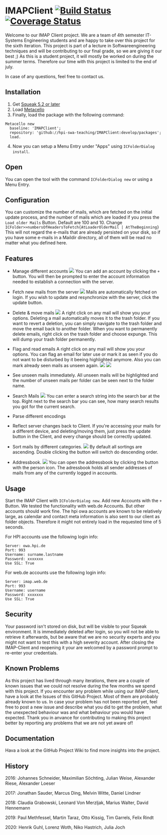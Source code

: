 # IMAPClient [![Build Status](https://travis-ci.org/hpi-swa-teaching/IMAPClient.svg?branch=develop)](https://travis-ci.org/hpi-swa-teaching/IMAPClient) [![Coverage Status](https://coveralls.io/repos/github/hpi-swa-teaching/IMAPClient/badge.svg?branch=develop)](https://coveralls.io/github/hpi-swa-teaching/IMAPClient?branch=develop)
 
Welcome to our IMAP Client project. We are a team of 4th semester IT-Systems Engineering students and are happy to take over this project for the sixth iteration.
This project is part of a lecture in Softwareengineering techniques and will be contributing to our final grade, so we are giving it our best ;)
As this is a student project, it will mostly be worked on during the summer terms. Therefore our time with this project is limited to the end of july.

In case of any questions, feel free to contact us.
 
## Installation
1. Get [Squeak 5.2 or later](http://www.squeak.org)
2. Load [Metacello](https://github.com/metacello/metacello)
3. Finally, load the package with the following command:

```
Metacello new
  baseline: 'IMAPClient';
  repository: 'github://hpi-swa-teaching/IMAPClient:develop/packages';
  load.
```

4. Now you can setup a Menu Entry under "Apps" using `ICFolderDialog install`.


## Open
You can open the tool with the command `ICFolderDialog new` or using a Menu Entry.

 ## Configuration
 You can customize the number of mails, which are fetched on the initial update process, and the number of mails which are loaded if you press the `Load older Mails` Button. Default are 100 and 10. Change `ICFolder>>numbersOfHeadersToFetch{AtLoaderOlderMail | AtTheBeginning}`
 This will not regard the e-mails that are already persisted on your disk, so if you have some e-mails in a Maildir directory, all of them will be read no matter what you defined here.
 
 ## Features
 - Manage different accounts
  ![](screenshots/addAccount.png)
  You can add an account by clicking the `+` button. You will then be prompted to enter the account information needed to establish a connection with the server.
  
 - Fetch new mails from the server
  ![](screenshots/updating.png)
  Mails are automatically fetched on login. If you wish to update and resynchronize with the server, click the update button.
  
 - Delete & move mails
 ![](screenshots/move.png)
 A right click on any mail will show you your options. Deleting a mail automatically moves it to the trash folder. If you want to revert a deletion, you can simply navigate to the trash folder and move the email back to another folder.
 When you want to permanently delete emails, right click on the trash folder and choose expunge. This will dump your trash folder permanently.
 
 - Flag and read emails
  A right click on any mail will show you your options. You can flag an email for later use or mark it as seen if you do not want to be disturbed by it beeing highlighted anymore. Also you can mark already seen mails as unseen again.
  ![](screenshots/flag.png)
  ![](screenshots/unflag.png)
    
 - See unseen mails immediately. 
 All unseen mails will be highlighted and the number of unseen mails per folder can be seen next to the folder name.
 
 - Search Mails
  ![](screenshots/search.png)
  You can enter a search string into the search bar at the top. Right next to the search bar you can see, how many search results you got for the current search.
 
 - Parse different encodings
 
 - Reflect server changes back to Client. 
 If you're accessing your mails for a different device, and deleting/moving them, just press the update button in the Client, and every change should be correctly updated.
 
 - Sort mails by different categories. 
   ![](screenshots/sort.png)
 By default all sortings are ascending. Double clicking the button will switch do descending order.
 
 - Addressbook. 
   ![](screenshots/addressbook.png)
 You can open the addressbook by clicking the button with the person icon. The adressbook holds all sender addresses of mails from any of the currently logged in accounts.

## Usage
Start the IMAP Client with `ICFolderDialog new`. Add new Accounts with the `+` Button. We tested the functionality with web.de Accounts. But other accounts should work fine.
The hpi owa accounts are known to be relatively large, as calendar and contact meta information is also sent to our client as folder objects. Therefore it might not entirely load in the requested time of 5 seconds.

For HPI accounts use the following login info:
``` 
Server: owa.hpi.de
Port: 993
Username: surname.lastname
Password: xxxxxxx
Use SSL: True
```
For web.de accounts use the following login info:
``` 
Server: imap.web.de
Port: 993
Username: username
Password: xxxxxxx
Use SSL: True
```

## Security
Your password isn't stored on disk, but will be visible to your Squeak environment. It is immediately deleted after login, so you will not be able to retrieve it afterwards, but be aware that we are no security experts and you might not want to test this with a high severity account.
After closing the IMAP-Client and reopening it your are welcomed by a password prompt to re-enter your credentials.

## Known Problems

As this project has lived through many iterations, there are a couple of known issues that we could not resolve during the few months we spend with this project. 
If you encounter any problem while using our IMAP client, have a look at the Issues of this GitHub Project. Most of them are probably already known to us.
In case your problem has not been reported yet, feel free to post a new issue and describe what you did to get the problem, what the unexpected behaviour was and what behaviour you would have expected. 
Thank you in anvance for contributing to making this project better by reporting any problems that we are not yet aware of!

## Documentation

Hava a look at the GitHub Project Wiki to find more insights into the project.

## History
2016: Johannes Schneider, Maximilian Söchting, Julian Weise, Alexander Riese, Alexander Loeser

2017: Jonathan Sauder, Marcus Ding, Melvin Witte, Daniel Lindner

2018: Claudia Grabowski, Leonard Von Merzljak, Marius Walter, David Hennemann

2019: Paul Methfessel, Martin Taraz, Otto Kissig, Tim Garrels, Felix Rindt

2020: Henrik Guhl, Lorenz Woth, Niko Hastrich, Julia Joch
